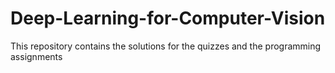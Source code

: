 # Deep-Learning-for-Computer-Vision
This repository contains the solutions for the quizzes and the programming assignments
